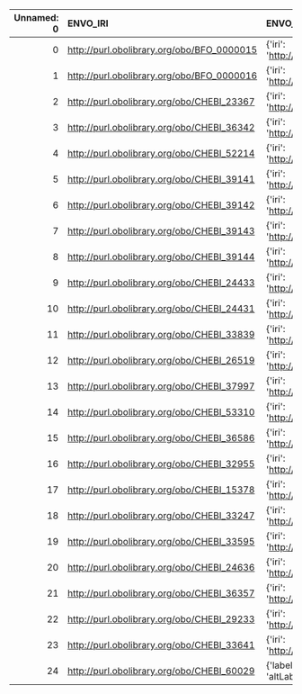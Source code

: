 |   Unnamed: 0 | ENVO_IRI                                   | ENVO_DESC                                                                            | MOP_IRI                                    | MOP_DESC                                              |
|-------------:|:-------------------------------------------|:-------------------------------------------------------------------------------------|:-------------------------------------------|:------------------------------------------------------|
|            0 | http://purl.obolibrary.org/obo/BFO_0000015 | {'iri': 'http://purl.obolibrary.org/obo/BFO_0000015'}                                | http://purl.obolibrary.org/obo/BFO_0000015 | {'iri': 'http://purl.obolibrary.org/obo/BFO_0000015'} |
|            1 | http://purl.obolibrary.org/obo/BFO_0000016 | {'iri': 'http://purl.obolibrary.org/obo/BFO_0000016'}                                | http://purl.obolibrary.org/obo/BFO_0000016 | {'iri': 'http://purl.obolibrary.org/obo/BFO_0000016'} |
|            2 | http://purl.obolibrary.org/obo/CHEBI_23367 | {'iri': 'http://purl.obolibrary.org/obo/CHEBI_23367'}                                | http://purl.obolibrary.org/obo/CHEBI_23367 | {'iri': 'http://purl.obolibrary.org/obo/CHEBI_23367'} |
|            3 | http://purl.obolibrary.org/obo/CHEBI_36342 | {'iri': 'http://purl.obolibrary.org/obo/CHEBI_36342'}                                | http://purl.obolibrary.org/obo/CHEBI_36342 | {'iri': 'http://purl.obolibrary.org/obo/CHEBI_36342'} |
|            4 | http://purl.obolibrary.org/obo/CHEBI_52214 | {'iri': 'http://purl.obolibrary.org/obo/CHEBI_52214'}                                | http://purl.obolibrary.org/obo/CHEBI_52214 | {'iri': 'http://purl.obolibrary.org/obo/CHEBI_52214'} |
|            5 | http://purl.obolibrary.org/obo/CHEBI_39141 | {'iri': 'http://purl.obolibrary.org/obo/CHEBI_39141'}                                | http://purl.obolibrary.org/obo/CHEBI_39141 | {'iri': 'http://purl.obolibrary.org/obo/CHEBI_39141'} |
|            6 | http://purl.obolibrary.org/obo/CHEBI_39142 | {'iri': 'http://purl.obolibrary.org/obo/CHEBI_39142'}                                | http://purl.obolibrary.org/obo/CHEBI_39142 | {'iri': 'http://purl.obolibrary.org/obo/CHEBI_39142'} |
|            7 | http://purl.obolibrary.org/obo/CHEBI_39143 | {'iri': 'http://purl.obolibrary.org/obo/CHEBI_39143'}                                | http://purl.obolibrary.org/obo/CHEBI_39143 | {'iri': 'http://purl.obolibrary.org/obo/CHEBI_39143'} |
|            8 | http://purl.obolibrary.org/obo/CHEBI_39144 | {'iri': 'http://purl.obolibrary.org/obo/CHEBI_39144'}                                | http://purl.obolibrary.org/obo/CHEBI_39144 | {'iri': 'http://purl.obolibrary.org/obo/CHEBI_39144'} |
|            9 | http://purl.obolibrary.org/obo/CHEBI_24433 | {'iri': 'http://purl.obolibrary.org/obo/CHEBI_24433'}                                | http://purl.obolibrary.org/obo/CHEBI_24433 | {'iri': 'http://purl.obolibrary.org/obo/CHEBI_24433'} |
|           10 | http://purl.obolibrary.org/obo/CHEBI_24431 | {'iri': 'http://purl.obolibrary.org/obo/CHEBI_24431'}                                | http://purl.obolibrary.org/obo/CHEBI_24431 | {'iri': 'http://purl.obolibrary.org/obo/CHEBI_24431'} |
|           11 | http://purl.obolibrary.org/obo/CHEBI_33839 | {'iri': 'http://purl.obolibrary.org/obo/CHEBI_33839'}                                | http://purl.obolibrary.org/obo/CHEBI_33839 | {'iri': 'http://purl.obolibrary.org/obo/CHEBI_33839'} |
|           12 | http://purl.obolibrary.org/obo/CHEBI_26519 | {'iri': 'http://purl.obolibrary.org/obo/CHEBI_26519'}                                | http://purl.obolibrary.org/obo/CHEBI_26519 | {'iri': 'http://purl.obolibrary.org/obo/CHEBI_26519'} |
|           13 | http://purl.obolibrary.org/obo/CHEBI_37997 | {'iri': 'http://purl.obolibrary.org/obo/CHEBI_37997'}                                | http://purl.obolibrary.org/obo/CHEBI_37997 | {'iri': 'http://purl.obolibrary.org/obo/CHEBI_37997'} |
|           14 | http://purl.obolibrary.org/obo/CHEBI_53310 | {'iri': 'http://purl.obolibrary.org/obo/CHEBI_53310'}                                | http://purl.obolibrary.org/obo/CHEBI_53310 | {'iri': 'http://purl.obolibrary.org/obo/CHEBI_53310'} |
|           15 | http://purl.obolibrary.org/obo/CHEBI_36586 | {'iri': 'http://purl.obolibrary.org/obo/CHEBI_36586'}                                | http://purl.obolibrary.org/obo/CHEBI_36586 | {'iri': 'http://purl.obolibrary.org/obo/CHEBI_36586'} |
|           16 | http://purl.obolibrary.org/obo/CHEBI_32955 | {'iri': 'http://purl.obolibrary.org/obo/CHEBI_32955'}                                | http://purl.obolibrary.org/obo/CHEBI_32955 | {'iri': 'http://purl.obolibrary.org/obo/CHEBI_32955'} |
|           17 | http://purl.obolibrary.org/obo/CHEBI_15378 | {'iri': 'http://purl.obolibrary.org/obo/CHEBI_15378'}                                | http://purl.obolibrary.org/obo/CHEBI_15378 | {'iri': 'http://purl.obolibrary.org/obo/CHEBI_15378'} |
|           18 | http://purl.obolibrary.org/obo/CHEBI_33247 | {'iri': 'http://purl.obolibrary.org/obo/CHEBI_33247'}                                | http://purl.obolibrary.org/obo/CHEBI_33247 | {'iri': 'http://purl.obolibrary.org/obo/CHEBI_33247'} |
|           19 | http://purl.obolibrary.org/obo/CHEBI_33595 | {'iri': 'http://purl.obolibrary.org/obo/CHEBI_33595'}                                | http://purl.obolibrary.org/obo/CHEBI_33595 | {'iri': 'http://purl.obolibrary.org/obo/CHEBI_33595'} |
|           20 | http://purl.obolibrary.org/obo/CHEBI_24636 | {'iri': 'http://purl.obolibrary.org/obo/CHEBI_24636'}                                | http://purl.obolibrary.org/obo/CHEBI_24636 | {'iri': 'http://purl.obolibrary.org/obo/CHEBI_24636'} |
|           21 | http://purl.obolibrary.org/obo/CHEBI_36357 | {'iri': 'http://purl.obolibrary.org/obo/CHEBI_36357'}                                | http://purl.obolibrary.org/obo/CHEBI_36357 | {'iri': 'http://purl.obolibrary.org/obo/CHEBI_36357'} |
|           22 | http://purl.obolibrary.org/obo/CHEBI_29233 | {'iri': 'http://purl.obolibrary.org/obo/CHEBI_29233'}                                | http://purl.obolibrary.org/obo/CHEBI_29233 | {'iri': 'http://purl.obolibrary.org/obo/CHEBI_29233'} |
|           23 | http://purl.obolibrary.org/obo/CHEBI_33641 | {'iri': 'http://purl.obolibrary.org/obo/CHEBI_33641'}                                | http://purl.obolibrary.org/obo/CHEBI_33641 | {'iri': 'http://purl.obolibrary.org/obo/CHEBI_33641'} |
|           24 | http://purl.obolibrary.org/obo/CHEBI_60029 | {'label': 'homopolymer', 'prefLabel': None, 'altLabel': None, 'name': 'CHEBI_60029'} | http://purl.obolibrary.org/obo/CHEBI_37997 | {'label': 'homopolymer'}                              |